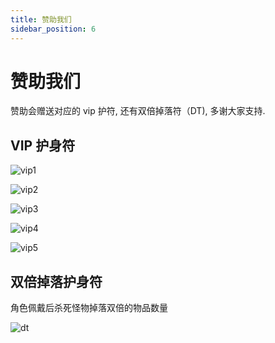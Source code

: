 ```yaml
---
title: 赞助我们
sidebar_position: 6
---
```


# 赞助我们

赞助会赠送对应的 vip 护符, 还有双倍掉落符（DT), 多谢大家支持.

## VIP 护身符

![vip1](/assets/item-vip1.png)

![vip2](/assets/item-vip2.png)

![vip3](/assets/item-vip3.png)

![vip4](/assets/item-vip4.png)

![vip5](/assets/item-vip5.png)

## 双倍掉落护身符

角色佩戴后杀死怪物掉落双倍的物品数量

![dt](/assets/item-dt.png)
